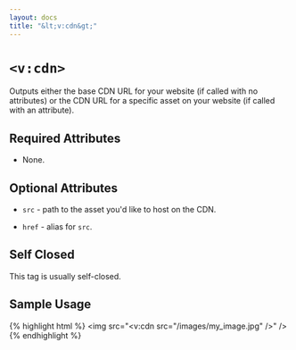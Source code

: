 ```yaml
---
layout: docs
title: "&lt;v:cdn&gt;"
---
```


# `<v:cdn>`

Outputs either the base CDN URL for your website (if called with no
attributes) or the CDN URL for a specific asset on your website (if
called with an attribute).

## Required Attributes

-   None.

## Optional Attributes

-   `src` - path to the asset you'd like to host on the CDN.

-   `href` - alias for `src`.

## Self Closed

This tag is usually self-closed.

## Sample Usage

{% highlight html %}
<img src="<v:cdn src="/images/my_image.jpg" />" />
{% endhighlight %}
